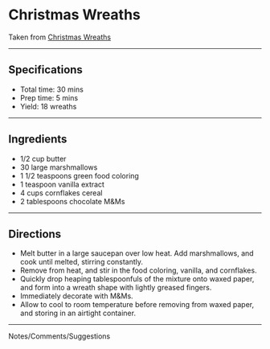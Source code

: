 # Christmas Wreaths

Taken from
[Christmas Wreaths](https://www.allrecipes.com/recipe/9546/christmas-wreaths/)

---
## Specifications
- Total time: 30 mins
- Prep time: 5 mins
- Yield: 18 wreaths


---
## Ingredients

- 1/2 cup butter
- 30 large marshmallows
- 1 1/2 teaspoons green food coloring
- 1 teaspoon vanilla extract
- 4 cups cornflakes cereal
- 2 tablespoons chocolate M&Ms


---
## Directions

- Melt butter in a large saucepan over low heat. Add marshmallows, and cook until melted, stirring constantly. 
- Remove from heat, and stir in the food coloring, vanilla, and cornflakes.
- Quickly drop heaping tablespoonfuls of the mixture onto waxed paper, and form into a wreath shape with lightly greased fingers. 
- Immediately decorate with M&Ms. 
- Allow to cool to room temperature before removing from waxed paper, and storing in an airtight container.


---
Notes/Comments/Suggestions


